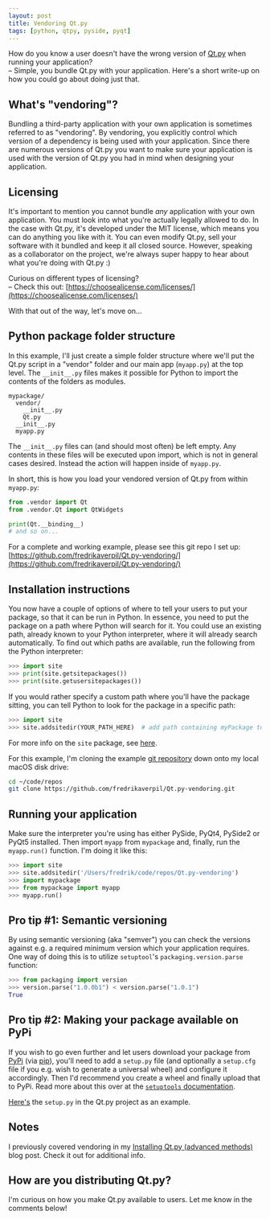 ```yaml
---
layout: post
title: Vendoring Qt.py
tags: [python, qtpy, pyside, pyqt]
---
```


How do you know a user doesn't have the wrong version of [Qt.py](https://github.com/mottosso/Qt.py) when running your application?  
– Simple, you bundle Qt.py with your application. Here's a short write-up on how you could go about doing just that.

<!--more-->


## What's "vendoring"?

Bundling a third-party application with your own application is sometimes referred to as "vendoring". By vendoring, you explicitly control which version of a dependency is being used with your application. Since there are numerous versions of Qt.py you want to make sure your application is used with the version of Qt.py you had in mind when designing your application.


## Licensing

It's important to mention you cannot bundle *any* application with your own application. You must look into what you're actually legally allowed to do. In the case with Qt.py, it's developed under the MIT license, which means you can do anything you like with it. You can even modify Qt.py, sell your software with it bundled and keep it all closed source. However, speaking as a collaborator on the project, we're always super happy to hear about what you're doing with Qt.py :)

Curious on different types of licensing?  
– Check this out: [https://choosealicense.com/licenses/](https://choosealicense.com/licenses/)

With that out of the way, let's move on...


## Python package folder structure

In this example, I'll just create a simple folder structure where we'll put the Qt.py script in a "vendor" folder and our main app (`myapp.py`) at the top level. The `__init__.py` files makes it possible for Python to import the contents of the folders as modules.

```
mypackage/
  vendor/
    __init__.py
    Qt.py
  __init__.py
  myapp.py
```

The `__init__.py` files can (and should most often) be left empty. Any contents in these files will be executed upon import, which is not in general cases desired. Instead the action will happen inside of `myapp.py`.

In short, this is how you load your vendored version of Qt.py from within `myapp.py`:

```python
from .vendor import Qt
from .vendor.Qt import QtWidgets

print(Qt.__binding__)
# and so on...
```

For a complete and working example, please see this git repo I set up: [https://github.com/fredrikaverpil/Qt.py-vendoring/](https://github.com/fredrikaverpil/Qt.py-vendoring/)


## Installation instructions

You now have a couple of options of where to tell your users to put your package, so that it can be run in Python. In essence, you need to put the package on a path where Python will search for it. You could use an existing path, already known to your Python interpreter, where it will already search automatically. To find out which paths are available, run the following from the Python interpreter:

```python
>>> import site
>>> print(site.getsitepackages())
>>> print(site.getusersitepackages())
```

If you would rather specify a custom path where you'll have the package sitting, you can tell Python to look for the package in a specific path:

```python
>>> import site
>>> site.addsitedir(YOUR_PATH_HERE)  # add path containing myPackage to PYTHONPATH
```

For more info on the `site` package, see [here](https://docs.python.org/2/library/site.html).

For this example, I'm cloning the example [git repository](https://github.com/fredrikaverpil/Qt.py-vendoring/) down onto my local macOS disk drive:

```bash
cd ~/code/repos
git clone https://github.com/fredrikaverpil/Qt.py-vendoring.git
```

## Running your application

Make sure the interpreter you're using has either PySide, PyQt4, PySide2 or PyQt5 installed. Then import `myapp` from `mypackage` and, finally, run the `myapp.run()` function. I'm doing it like this:

```python
>>> import site
>>> site.addsitedir('/Users/fredrik/code/repos/Qt.py-vendoring')
>>> import mypackage
>>> from mypackage import myapp
>>> myapp.run()
```

## Pro tip #1: Semantic versioning

By using semantic versioning (aka "semver") you can check the versions against e.g. a required minimum version which your application requires. One way of doing this is to utilize `setuptool`'s `packaging.version.parse` function:

```python
>>> from packaging import version
>>> version.parse("1.0.0b1") < version.parse("1.0.1")
True
```

## Pro tip #2: Making your package available on PyPi

If you wish to go even further and let users download your package from [PyPi](https://pypi.python.org/pypi) (via [pip](https://packaging.python.org/installing/)), you'll need to add a `setup.py` file (and optionally a `setup.cfg` file if you e.g. wish to generate a universal wheel) and configure it accordingly. Then I'd recommend you create a wheel and finally upload that to PyPi. Read more about this over at the [`setuptools` documentation](https://packaging.python.org/distributing/).

[Here's](https://github.com/mottosso/Qt.py/blob/master/setup.py) the `setup.py` in the Qt.py project as an example.


## Notes

I previously covered vendoring in my [Installing Qt.py (advanced methods)](https://fredrikaverpil.github.io/2016/07/25/installing-qt-py-advanced-methods/) blog post. Check it out for additional info.


## How are you distributing Qt.py?

I'm curious on how you make Qt.py available to users. Let me know in the comments below!

